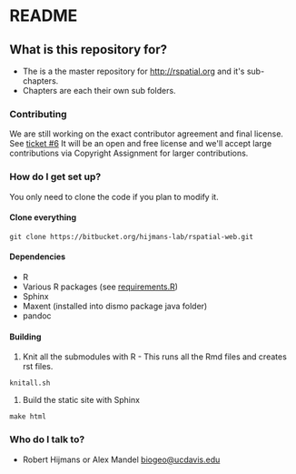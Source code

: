 # README #

## What is this repository for? ##

* The is a the master repository for http://rspatial.org and it's sub-chapters.
* Chapters are each their own sub folders.

### Contributing ###

We are still working on the exact contributor agreement and final license. See [ticket #6](https://bitbucket.org/hijmans-lab/rspatial-web/issues/6/create-contributor-agreement)
It will be an open and free license and we'll accept large contributions via Copyright Assignment for larger contributions.

### How do I get set up? ###

You only need to clone the code if you plan to modify it.

#### Clone everything ####

```
git clone https://bitbucket.org/hijmans-lab/rspatial-web.git
```

#### Dependencies ####

* R
* Various R packages (see [requirements.R](requirements.R))
* Sphinx
* Maxent (installed into dismo package java folder)
* pandoc

#### Building ####

1. Knit all the submodules with R - This runs all the Rmd files and creates rst files.

```
knitall.sh
```

1. Build the static site with Sphinx

```
make html
```

### Who do I talk to? ###

* Robert Hijmans or Alex Mandel [biogeo@ucdavis.edu](mailto:biogeo.ucdavis.edu)
